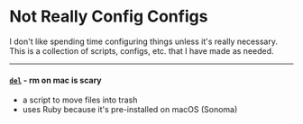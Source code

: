 # Not Really Config Configs

I don't like spending time configuring things unless it's really necessary. This is a collection of scripts, configs, etc. that I have made as needed.

---

#### [`del`](https://github.com/blobbybilb/not-configs/blob/main/del) - rm on mac is scary
- a script to move files into trash
- uses Ruby because it's pre-installed on macOS (Sonoma)

